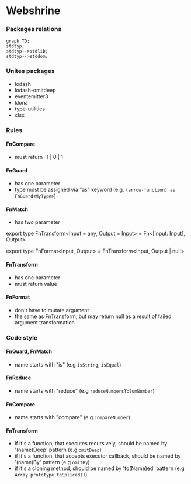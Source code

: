 # Webshrine

### Packages relations

```mermaid
graph TD;
stdtyp;
stdtyp-->stdlib;
stdtyp-->stddom;
```

### Unites packages
- lodash
- lodash-omitdeep
- eventemitter3
- klona
- type-utilities
- clsx

### Rules

#### FnCompare
- must return -1 | 0 | 1

#### FnGuard
- has one parameter
- type must be assigned via "as" keyword (e.g. `(arrow-function) as FnGuard<MyType>`)

#### FnMatch
- has two parameter

export type FnTransform<Input = any, Output = Input> = Fn<[input: Input], Output>

export type FnFormat<Input, Output> = FnTransform<Input, Output | null>
#### FnTransform
- has one parameter
- must return value

#### FnFormat
- don't have to mutate argument
- the same as FnTransform, but may return null as a result of failed argument transformation

### Code style

#### FnGuard, FnMatch
- name starts with "is" (e.g `isString`, `isEqual`)

#### FnReduce
- name starts with "reduce" (e.g `reduceNumbersToSumNumber`)

#### FnCompare
- name starts with "compare" (e.g `compareNumber`)

#### FnTransform
- if it's a function, that executes recursively, should be named by '(name)Deep' pattern (e.g `omitDeep`)
- if it's a function, that accepts executor callback, should be named by '(name)By' pattern (e.g `omitBy`)
- if it's a cloning method, should be named by 'to(Name)ed' pattern (e.g `Array.prototype.toSpliced()`)
